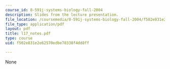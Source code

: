```yaml
---
course_id: 8-591j-systems-biology-fall-2004
description: Slides from the lecture presentation.
file_location: /coursemedia/8-591j-systems-biology-fall-2004/f502e831e2e62570edbe78338f4dd8ff_l17_notes.pdf
file_type: application/pdf
layout: pdf
title: l17_notes.pdf
type: course
uid: f502e831e2e62570edbe78338f4dd8ff

---
```

None